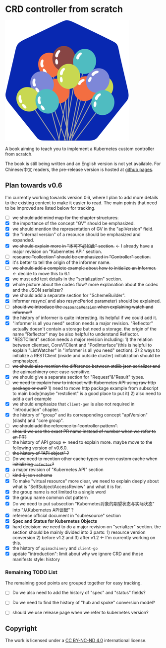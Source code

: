 # CRD controller from scratch

![kubernetes-balloon logo](./website/static/img/logo.svg)

A book aiming to teach you to implement a Kubernetes custom controller from scratch.

The book is still being written and an English version is not yet available. For Chinese/中文 readers,
the pre-release version is hosted at [github pages](https://caozhuozi.github.io/crd-controller-from-scratch/).


## Plan towards v0.6

I'm currently working towards version 0.6, where I plan to add more details to the existing content to make it easier to read.
The main points that need to be improved are listed below for tracking.

- [ ] ~~we should add mind map for the chapter structures.~~
- [X] the importance of the concept "GV" should be emphasized.
- [X] we should mention the representation of GV in the "apiVersion" field.
- [X] the "internal version" of a resource should be emphasized and expanded.
- [X] ~~we should explain more in "本可不必如此" section.~~ <- I already have a major revision on "Kubernetes API" section.
- [ ] ~~resource "collection" should be emphasized in "Controller" section.~~
- [X] it's better to tell the origin of the informer name.
- [ ] ~~we should add a complete example about how to initialize an informer.~~ <- decide to move this to 6.1
- [X] we must add text details in the "serialization" section.
- [X] whole picture about the codec flow? more explanation about the codec and the JSON serializer?
- [X] we should add a separate section for "SchemeBuilder".
- [X] informer resync( and also resyncPeriod parameter) should be explained.
- [ ] ~~should we introduce the `resourceVersion` when explaining watch and informer?~~
- [X] the history of informer is quite interesting. its helpful if we could add it. 
- [X] "informer is all you need" section needs a major revision. "Reflector" actually doesn't contain 
      a storage but need a storage. the origin of the name "Reflector" may be also helpful to understand Reflector.
- [X] "RESTClient" section needs a major revision including:
       1) the relation between clientset, CoreV1Client
          and "PodInterface"(this is helpful to explain "ListWatcher" in "informer is all you need" section).
       2) 2 ways to initialize a RESTClient (inside and outside cluster) initialization should be emphasized.
- [ ] ~~we should also mention the difference between stdlib json serializer and the apimachinery one: case-sensitive.~~
- [X] we should give a separate section for "Request"&"Result" types.
- [ ] ~~we need to explain how to interact with Kubernetes API using raw http package or curl?~~
      1) need to move http package example from subscript to main body(maybe "restclient" is a good place to put it)
      2) also need to add a curl example
- [X] we should emphasize that `client-gen` is also not required in "introduction" chapter.
- [X] the history of "group" and its corresponding concept "apiVersion"(slash) and "core group".
- [ ] ~~we should add the reference to "controller pattern".~~
- [ ] ~~should we use the exact PR name instead of number when we refer to an PR?~~
- [ ] the history of API group <- need to explain more. maybe move to the following version of v0.6.0.
- [ ] ~~the history of "API object" ?~~
- [ ] ~~Do we need to mention other cache types or even custom cache when initializing `refector`?~~
- [X] a major revision of "Kubernetes API" section
- [ ] ~~kind & json schema~~
- [X] To make "virtual resource" more clear, we need to explain deeply about what is "SelfSubjectAccessReview" and what it is for.
- [X] the group name is not limited to a single word
- [X] the group name common dot pattern
- [X] Do we need to put subsection "Kubernetes对象的期望状态与实际状态" into "从Kubernetes API谈起" ?
- [X] reference official document in "subresource" section
- [X] **Spec and Status for Kubernetes Objects**
- [X] hard decision: we need to do a major revision on "serializer" section. 
      the section should be mainly divided into 3 parts: 1) resource version conversion 2) before v1.2 and 3) after v1.2 <- I'm currently working on this.
- [X] the history of `apimachinery` and `client-go`
- [X] update "introduction": 
      limit about why we ignore CRD and those  manifests
      style: history

### Remaining TODO List 
The remaining good points are grouped together for easy tracking.
- [ ] Do we also need to add the history of "spec" and "status" fields?
- [ ] Do we need to find the history of "hub and spoke" conversion model?
- [ ] should we use release page when we refer to kubernetes version?


## Copyright

The work is licensed under a [CC BY-NC-ND 4.0](https://creativecommons.org/licenses/by-nc-nd/4.0/)  international license.







